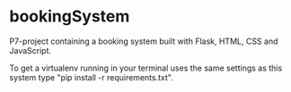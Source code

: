 # bookingSystem
P7-project containing a booking system built with Flask, HTML, CSS and JavaScript.

To get a virtualenv running in your terminal uses the same settings as this system type "pip install -r requirements.txt".
